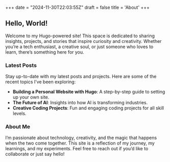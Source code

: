 +++
date = "2024-11-30T22:03:55Z"
draft = false
title = 'About'
+++
## Hello, World!

Welcome to my Hugo-powered site! This space is dedicated to sharing insights, projects, and stories that inspire curiosity and creativity. Whether you’re a tech enthusiast, a creative soul, or just someone who loves to learn, there’s something here for you.

### Latest Posts

Stay up-to-date with my latest posts and projects. Here are some of the recent topics I’ve been exploring:
- **Building a Personal Website with Hugo**: A step-by-step guide to setting up your own site.
- **The Future of AI**: Insights into how AI is transforming industries.
- **Creative Coding Projects**: Fun and engaging coding projects for all skill levels.

### About Me

I’m passionate about technology, creativity, and the magic that happens when the two come together. This site is a reflection of my journey, my learnings, and my experiments. Feel free to reach out if you’d like to collaborate or just say hello!
